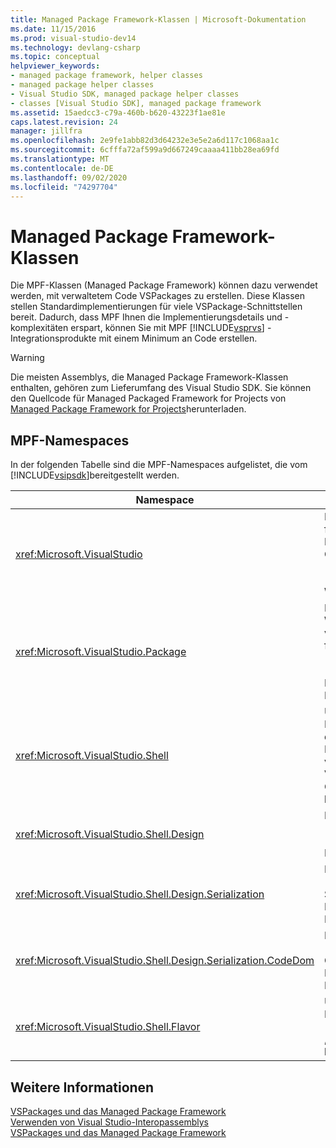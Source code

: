 ```yaml
---
title: Managed Package Framework-Klassen | Microsoft-Dokumentation
ms.date: 11/15/2016
ms.prod: visual-studio-dev14
ms.technology: devlang-csharp
ms.topic: conceptual
helpviewer_keywords:
- managed package framework, helper classes
- managed package helper classes
- Visual Studio SDK, managed package helper classes
- classes [Visual Studio SDK], managed package framework
ms.assetid: 15aedcc3-c79a-460b-b620-43223f1ae81e
caps.latest.revision: 24
manager: jillfra
ms.openlocfilehash: 2e9fe1abb82d3d64232e3e5e2a6d117c1068aa1c
ms.sourcegitcommit: 6cfffa72af599a9d667249caaaa411bb28ea69fd
ms.translationtype: MT
ms.contentlocale: de-DE
ms.lasthandoff: 09/02/2020
ms.locfileid: "74297704"
---
```

# <a name="managed-package-framework-classes"></a>Managed Package Framework-Klassen
Die MPF-Klassen (Managed Package Framework) können dazu verwendet werden, mit verwaltetem Code VSPackages zu erstellen. Diese Klassen stellen Standardimplementierungen für viele VSPackage-Schnittstellen bereit. Dadurch, dass MPF Ihnen die Implementierungsdetails und -komplexitäten erspart, können Sie mit MPF [!INCLUDE[vsprvs](../includes/vsprvs-md.md)] -Integrationsprodukte mit einem Minimum an Code erstellen.  
  
> [!WARNING]
> Die meisten Assemblys, die Managed Package Framework-Klassen enthalten, gehören zum Lieferumfang des Visual Studio SDK. Sie können den Quellcode für Managed Packaged Framework for Projects von [Managed Package Framework for Projects](https://archive.codeplex.com/?p=mpfproj11)herunterladen.  
  
## <a name="mpf-namespaces"></a>MPF-Namespaces  
 In der folgenden Tabelle sind die MPF-Namespaces aufgelistet, die vom [!INCLUDE[vsipsdk](../includes/vsipsdk-md.md)]bereitgestellt werden.  
  
|Namespace|Inhalte|  
|----------------|--------------|  
|<xref:Microsoft.VisualStudio>|Enthält Klassen für die Behandlung von COM-Fehlern, [!INCLUDE[vsprvs](../includes/vsprvs-md.md)] -Konstanten und Win32-Fenstern.|  
|<xref:Microsoft.VisualStudio.Package>|Beinhaltet Wrapper für verwalteten Code für [!INCLUDE[vsprvs](../includes/vsprvs-md.md)] -Projekte, Editoren und MSBuild.|  
|<xref:Microsoft.VisualStudio.Shell>|Umfasst MPF-Basisklassen, aus denen Sie eine Implementierung vieler allgemeiner Visual Studio-Objekte ableiten können.|  
|<xref:Microsoft.VisualStudio.Shell.Design>|Enthält [!INCLUDE[vsprvs](../includes/vsprvs-md.md)] -Designer-Erweiterungen.|  
|<xref:Microsoft.VisualStudio.Shell.Design.Serialization>|Enthält [!INCLUDE[vsprvs](../includes/vsprvs-md.md)] Serialisierungs-Designer-Erweiterungen.|  
|<xref:Microsoft.VisualStudio.Shell.Design.Serialization.CodeDom>|Enthält [!INCLUDE[vsprvs](../includes/vsprvs-md.md)] CodeDom-Designer-Erweiterungen.|  
|<xref:Microsoft.VisualStudio.Shell.Flavor>|Unterstützt Projektuntertypen (werden auch als „Konfigurationen“ bezeichnet).|  
  
## <a name="see-also"></a>Weitere Informationen  
 [VSPackages und das Managed Package Framework](../misc/vspackages-and-the-managed-package-framework.md)   
 [Verwenden von Visual Studio-Interopassemblys](../extensibility/internals/using-visual-studio-interop-assemblies.md)   
 [VSPackages und das Managed Package Framework](../misc/vspackages-and-the-managed-package-framework.md)